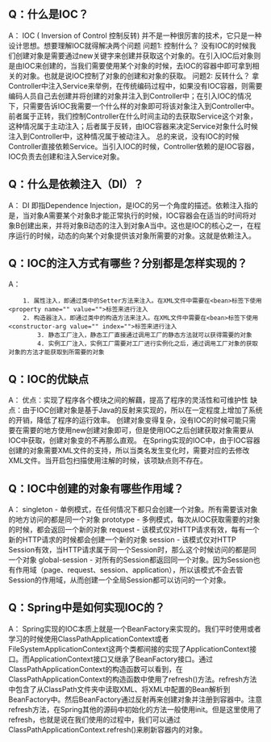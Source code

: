 ## Q：什么是IOC？

A： 
		IOC ( Inversion of Control 控制反转) 并不是一种很厉害的技术，它只是一种设计思想。想要理解IOC就得解决两个问题
问题1: 控制什么？
		没有IOC的时候我们创建对象是需要通过new关键字来创建并获取这个对象的。在引入IOC后对象则是由IOC来创建的，当我们需要使用某个对象的时候，去IOC的容器中即可拿到相关的对象。也就是说IOC控制了对象的创建和对象的获取。
问题2: 反转什么？
		拿Controller中注入Service来举例，在传统编码过程中，如果没有IOC容器，则需要编码人员自己去创建并将创建的对象并注入到Controller中；在引入IOC的情况下，只需要告诉IOC我需要一个什么样的对象即可将该对象注入到Controller中。前者属于正转，我们控制Controller在什么时间主动的去获取Service这个对象，这种情况属于主动注入；后者属于反转，由IOC容器来决定Service对象什么时候注入到Controller中，这种情况属于被动注入。
		总的来说，没有IOC的时候Controller直接依赖Service。当引入IOC的时候，Controller依赖的是IOC容器，IOC负责去创建和注入Service对象。

## Q：什么是依赖注入（DI）？

A：
		DI 即指Dependence Injection，是IOC的另一个角度的描述。依赖注入指的是，当对象A需要某个对象B才能正常执行的时候，IOC容器会在适当的时间将对象B创建出来，并将对象B动态的注入到对象A当中。这也是IOC的核心之一，在程序运行的时候，动态的向某个对象提供该对象所需要的对象。这就是依赖注入。

## Q：IOC的注入方式有哪些？分别都是怎样实现的？

A：

		1. 属性注入，即通过类中的Setter方法来注入。在XML文件中需要在<bean>标签下使用<property name="" value="">标签来进行注入
  		2. 构造器注入，即通过类中的构造方法来注入。在XML文件中需要在<bean>标签下使用<constructor-arg value="" index="">标签来进行注入
    		3. 静态工厂注入，静态工厂直接通过调用工厂的静态方法就可以获得需要的对象
      		4. 实例工厂注入，实例工厂需要对工厂进行实例化之后，通过调用工厂对象的获取对象的方法才能获取到所需要的对象

## Q：IOC的优缺点

A：
		优点：实现了程序各个模块之间的解藕，提高了程序的灵活性和可维护性
		缺点：由于IOC创建对象是基于Java的反射来实现的，所以在一定程度上增加了系统的开销，降低了程序的运行效率。
				   创建对象变得复杂，没有IOC的时候可能只需要在需要的地方使用new创建对象即可，但是使用IOC之后创建获取对象需要从IOC中获取，创建对象变的不再那么直观。
				   在Spring实现的IOC中，由于IOC容器创建的对象需要XML文件的支持，所以当类名发生变化时，需要对应的去修改XML文件。当开启包扫描使用注解的时候，该项缺点则不存在。

## Q：IOC中创建的对象有哪些作用域？

A：
		singleton - 单例模式，在任何情况下都只会创建一个对象。所有需要该对象的地方访问的都是同一个对象
		prototype - 多例模式，每次从IOC获取需要的对象的时候，都会返回一个新的对象
		request - 该模式仅对HTTP请求有效，每有一个新的HTTP请求的时候都会创建一个新的对象
		session - 该模式仅对HTTP Session有效，当HTTP请求属于同一个Session时，那么这个时候访问的都是同一个对象
		global-session - 对所有的Session都返回同一个对象。因为Session也有作用域（page、request、session、application），所以该模式不会去管Session的作用域，从而创建一个全局Session都可以访问的一个对象。

## Q：Spring中是如何实现IOC的？

A：
		Spring实现的IOC本质上就是一个BeanFactory来实现的。我们平时使用或者学习的时候使用ClassPathApplicationContext或者FileSystemApplicationContext这两个类都间接的实现了ApplicationContext接口。而ApplicationContext接口又继承了BeanFactory接口。通过ClassPathApplicationContext的构造函数可以看到，在ClassPathApplicationContext的构造函数中使用了refresh()方法。refresh方法中包含了从ClassPath文件夹中读取XML、将XML中配置的Bean解析到BeanFactory中。然后BeanFactory通过反射再来创建对象并注册到容器中。注意refresh方法，在Spring其他的源码中初始化的方法一般使用init。但是这里使用了refresh，也就是说在我们使用的过程中，我们可以通过ClassPathApplicationContext.refresh()来刷新容器内的对象。